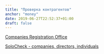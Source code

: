 ```yaml
---
title: "Проверка контрагентов"
anchor: "money"
date: 2019-06-27T22:52:37+01:00
draft: false
---
```


[Companies Registration Office](https://www.cro.ie/)

[SoloCheck - companies, directors, individuals](https://www.solocheck.ie/)

